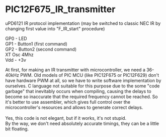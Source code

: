 # PIC12F675_IR_transmitter

uPD6121 IR protocol implementation (may be switched to classic NEC IR by changing first value into "F_IR_start" procedure)

GP0 - LED<br>
GP1 - Button1 (first command)<br>
GP2 - Button2 (second command)<br>
XT Osc 4Mhz<br>
Vdd - +3v<br>

At first, for making an IR transmitter with microcontroller, we need a 36-40kHz PWM.
Old models of PIC MCU (like PIC12F675 or PIC12F629) don't have hardware PWM at all, so we have to write software implementation by ourselves.
C language not suitable for this purpose due to the some "code garbage" that inevitably occurs when compiling, causing the delays to become so inaccurate that the required frequency cannot be reached. So it's better to use assembler, which gives full control over the microcontroller's resources and allows to generate correct delays.<br>
<br>
Yes, this code is not elegant, but if it works, it's not stupid.<br>
By the way, we don't need absolutely accurate timings, they can be a little bit floating.
